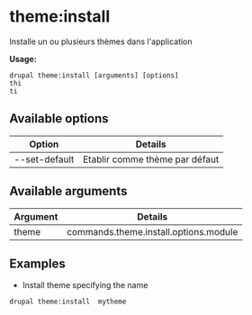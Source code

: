 # theme:install
Installe un ou plusieurs thèmes dans l'application

**Usage:**
```
drupal theme:install [arguments] [options]
thi
ti
```

## Available options
Option | Details
-------|-------------
--set-default | Etablir comme thème par défaut

## Available arguments
Argument | Details
---------|-------------
theme | commands.theme.install.options.module

## Examples
* Install theme specifying the name
```
drupal theme:install  mytheme
```
